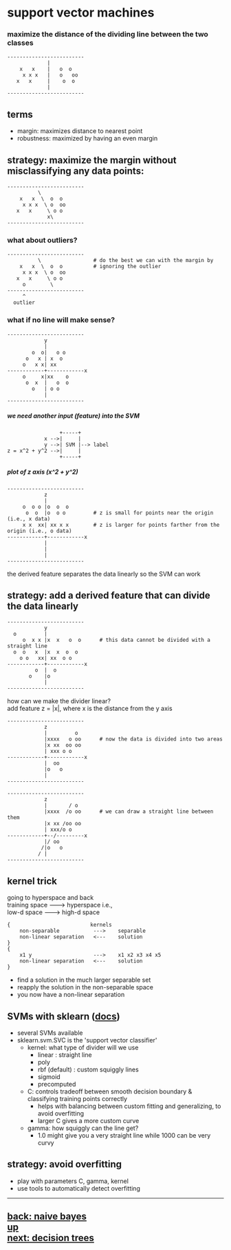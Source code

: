 ###
# support vector machines
###

### maximize the distance of the dividing line between the two classes
    -------------------------
                 |           
        x   x    |   o  o    
         x x x   |   o   oo  
       x   x     |    o  o   
                 |           
    -------------------------

## terms
- margin: maximizes distance to nearest point
- robustness: maximized by having an even margin

## strategy: maximize the margin without misclassifying any data points:
    -------------------------       
              \ 
        x   x  \  o  o
         x x x  \ o  oo
       x   x     \ o o 
                 x\
    -------------------------       

### what about outliers?
    -------------------------       
              \                 # do the best we can with the margin by 
        x   x  \  o  o          # ignoring the outlier
         x x x  \ o  oo         
       x   x     \ o o 
         o        \
    -------------------------
         ^
      outlier


### what if no line will make sense?
    -------------------------
                y
                |
            o  o|   o o 
          o   x | x  o          
         o   x x| xx            
    ------------+------------x
         o     x|xx    o        
          o  x  |   o  o        
            o   | o o
                |
    -------------------------

##### we need another input (feature) into the SVM
                     +-----+
                x -->|     |
                y -->| SVM |--> label
    z = x^2 + y^2 -->|     |
                     +-----+

##### plot of z axis (x^2 + y^2) 
    -------------------------
                z
                |
         o  o o |o  o  o       
          o  o  |o  o o         # z is small for points near the origin (i.e., x data)
         x x  xx| xx x x        # z is larger for points farther from the origin (i.e., o data)
    ------------+------------x
                |
                |
                |
    -------------------------
the derived feature separates the data linearly so the SVM can work

## strategy: add a derived feature that can divide the data linearly
    -------------------------
                y
      o         |        
         o  x x |x  x   o  o      # this data cannot be divided with a straight line
      o  o   x  |x  x  o  o      
        o o   xx| xx  o o        
    ------------+------------x
             o  |  o
           o    |o
                |
    -------------------------
how can we make the divider linear?  
add feature z = |x|, where x is the distance from the y axis   

    -------------------------
                z
                |         o
                |xxxx   o oo      # now the data is divided into two areas
                |x xx  oo oo     
                | xxx o o        
    ------------+------------x
                |  oo
                |o   o
                |
    -------------------------

    -------------------------
                z
                |       / o
                |xxxx  /o oo      # we can draw a straight line between them 
                |x xx /oo oo     
                | xxx/o o        
    ------------+--/---------x
                |/ oo
               /|o   o
              / |
    -------------------------

## kernel trick

going to hyperspace and back   
training space --->  hyperspace
i.e.,  
low-d space    --->  high-d space

    {                          kernels
        non-separable           --->    separable
        non-linear separation   <---    solution
    }
    {
        x1 y                    --->    x1 x2 x3 x4 x5
        non-linear separation   <---    solution
    }

- find a solution in the much larger separable set  
- reapply the solution in the non-separable space  
- you now have a non-linear separation  

## SVMs with sklearn ([docs](http://scikit-learn.org/stable/modules/svm.html#svm))
- several SVMs available
- sklearn.svm.SVC is the 'support vector classifier'
    - kernel: what type of divider will we use
        - linear        : straight line
        - poly
        - rbf (default) : custom squiggly lines
        - sigmoid
        - precomputed
    - C: controls tradeoff between smooth decision boundary & classifying training points correctly 
        - helps with balancing between custom fitting and generalizing, to avoid overfitting
        - larger C gives a more custom curve
    - gamma: how squiggly can the line get?
        - 1.0 might give you a very straight line while 1000 can be very curvy

## strategy: avoid overfitting
- play with parameters C, gamma, kernel
- use tools to automatically detect overfitting
  
  
  
---  
[back: naive bayes](naive_bayes.md)  
[up](toc.md)   
[next: decision trees](decision_trees.md)
---  


